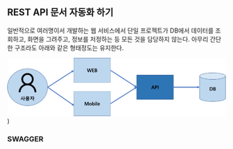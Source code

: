 ## REST API 문서 자동화 하기
일반적으로 여러명이서 개발하는 웹 서비스에서 단일 프로젝트가 DB에서 데이터를 조회하고, 화면을 그려주고, 정보를 저정하는 등 모든 것을 담당하지 않는다. 아무리 간단한 구조라도 아래와 같은 형태정도는 유지한다.

![web](https://raw.githubusercontent.com/rbwls31/rbwls31.github.io/master/images/WEB.png))


### SWAGGER




<!--stackedit_data:
eyJoaXN0b3J5IjpbOTMwNzI3NjU3LC0xNzY2NzIyODQ4LDUwNz
g5NzU3Nyw2OTcwMjc2MiwtNDgyNzk2OTMxLC00NzYzMjg2MThd
fQ==
-->